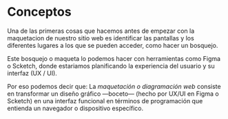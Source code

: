 # Conceptos

Una de las primeras cosas que hacemos antes de empezar con la maquetacion de nuestro sitio web es identificar las pantallas y los diferentes lugares a los que se pueden acceder, como hacer un bosquejo.  

Este bosquejo o maqueta lo podemos hacer con herramientas como Figma o Scketch, donde estariamos planificando la experiencia del usuario y su interfaz (UX / UI).  

Por eso podemos decir que: La *maquetación o diagramación web* consiste en transformar un diseño gráfico —boceto— (hecho por UX/UI en Figma o Scketch) en una interfaz funcional en términos de programación que entienda un navegador o dispositivo específico.

